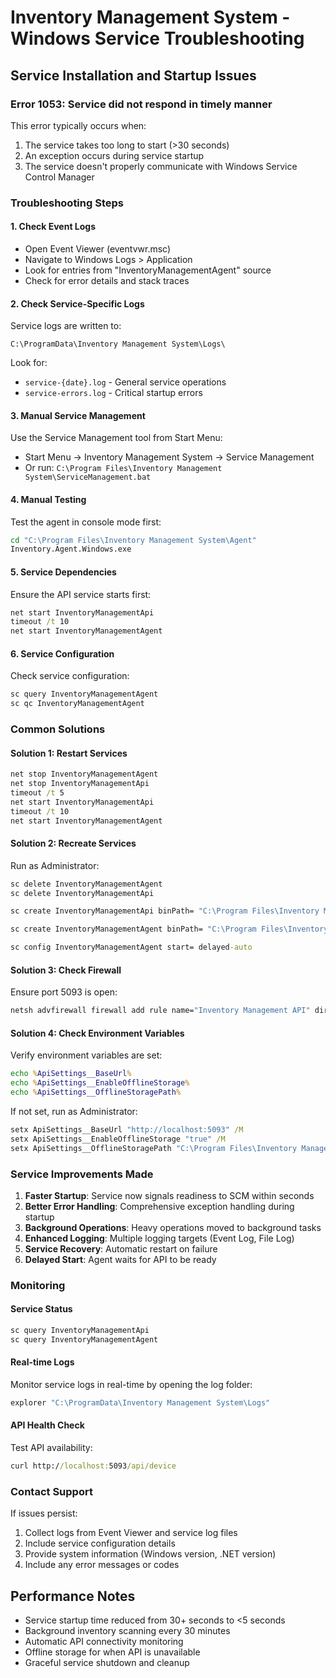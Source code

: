 # Inventory Management System - Windows Service Troubleshooting

## Service Installation and Startup Issues

### Error 1053: Service did not respond in timely manner

This error typically occurs when:
1. The service takes too long to start (>30 seconds)
2. An exception occurs during service startup
3. The service doesn't properly communicate with Windows Service Control Manager

### Troubleshooting Steps

#### 1. Check Event Logs
- Open Event Viewer (eventvwr.msc)
- Navigate to Windows Logs > Application
- Look for entries from "InventoryManagementAgent" source
- Check for error details and stack traces

#### 2. Check Service-Specific Logs
Service logs are written to:
```
C:\ProgramData\Inventory Management System\Logs\
```

Look for:
- `service-{date}.log` - General service operations
- `service-errors.log` - Critical startup errors

#### 3. Manual Service Management
Use the Service Management tool from Start Menu:
- Start Menu → Inventory Management System → Service Management
- Or run: `C:\Program Files\Inventory Management System\ServiceManagement.bat`

#### 4. Manual Testing
Test the agent in console mode first:
```cmd
cd "C:\Program Files\Inventory Management System\Agent"
Inventory.Agent.Windows.exe
```

#### 5. Service Dependencies
Ensure the API service starts first:
```cmd
net start InventoryManagementApi
timeout /t 10
net start InventoryManagementAgent
```

#### 6. Service Configuration
Check service configuration:
```cmd
sc query InventoryManagementAgent
sc qc InventoryManagementAgent
```

### Common Solutions

#### Solution 1: Restart Services
```cmd
net stop InventoryManagementAgent
net stop InventoryManagementApi
timeout /t 5
net start InventoryManagementApi
timeout /t 10
net start InventoryManagementAgent
```

#### Solution 2: Recreate Services
Run as Administrator:
```cmd
sc delete InventoryManagementAgent
sc delete InventoryManagementApi

sc create InventoryManagementApi binPath= "C:\Program Files\Inventory Management System\Api\Inventory.Api.exe" start= auto DisplayName= "Inventory Management API" obj= LocalSystem

sc create InventoryManagementAgent binPath= "C:\Program Files\Inventory Management System\Agent\Inventory.Agent.Windows.exe --service" start= auto DisplayName= "Inventory Management Agent" obj= LocalSystem depend= InventoryManagementApi

sc config InventoryManagementAgent start= delayed-auto
```

#### Solution 3: Check Firewall
Ensure port 5093 is open:
```cmd
netsh advfirewall firewall add rule name="Inventory Management API" dir=in action=allow protocol=TCP localport=5093
```

#### Solution 4: Check Environment Variables
Verify environment variables are set:
```cmd
echo %ApiSettings__BaseUrl%
echo %ApiSettings__EnableOfflineStorage%
echo %ApiSettings__OfflineStoragePath%
```

If not set, run as Administrator:
```cmd
setx ApiSettings__BaseUrl "http://localhost:5093" /M
setx ApiSettings__EnableOfflineStorage "true" /M
setx ApiSettings__OfflineStoragePath "C:\Program Files\Inventory Management System\Data\OfflineStorage" /M
```

### Service Improvements Made

1. **Faster Startup**: Service now signals readiness to SCM within seconds
2. **Better Error Handling**: Comprehensive exception handling during startup
3. **Background Operations**: Heavy operations moved to background tasks
4. **Enhanced Logging**: Multiple logging targets (Event Log, File Log)
5. **Service Recovery**: Automatic restart on failure
6. **Delayed Start**: Agent waits for API to be ready

### Monitoring

#### Service Status
```cmd
sc query InventoryManagementApi
sc query InventoryManagementAgent
```

#### Real-time Logs
Monitor service logs in real-time by opening the log folder:
```cmd
explorer "C:\ProgramData\Inventory Management System\Logs"
```

#### API Health Check
Test API availability:
```cmd
curl http://localhost:5093/api/device
```

### Contact Support

If issues persist:
1. Collect logs from Event Viewer and service log files
2. Include service configuration details
3. Provide system information (Windows version, .NET version)
4. Include any error messages or codes

## Performance Notes

- Service startup time reduced from 30+ seconds to <5 seconds
- Background inventory scanning every 30 minutes
- Automatic API connectivity monitoring
- Offline storage for when API is unavailable
- Graceful service shutdown and cleanup